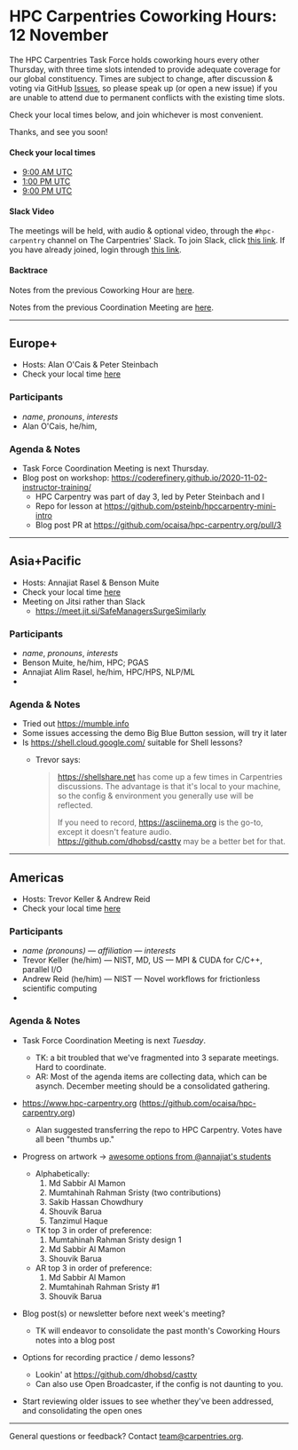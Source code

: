 # HPC Carpentries Coworking Hours: 12 November

The HPC Carpentries Task Force holds coworking hours every other Thursday, with three time slots intended to provide adequate coverage for our global constituency. Times are subject to change, after discussion & voting via GitHub [Issues](https://github.com/hpc-carpentry/coordination/issues), so please speak up (or open a new issue) if you are unable to attend due to permanent conflicts with the existing time slots.

Check your local times below, and join whichever is most convenient.

Thanks, and see you soon!

#### Check your local times

* [9:00 AM UTC][europe] <!--defined at the bottom of the document-->
* [1:00 PM UTC][pacific]
* [9:00 PM UTC][america]

#### Slack Video

The meetings will be held, with audio & optional video, through the `#hpc-carpentry` channel on The Carpentries' Slack. To join Slack, click [this link](https://swc-slack-invite.herokuapp.com/). If you have already joined, login through [this link](https://swcarpentry.slack.com). 

#### Backtrace

Notes from the previous Coworking Hour are [here](https://codimd.carpentries.org/jCBIj2vYSaGf2wleHVr-dg?view).

Notes from the previous Coordination Meeting are [here](https://codimd.carpentries.org/tsMOzEaMQYmeesMGpalVRw?view). 

---

## Europe+

* Hosts: Alan O'Cais & Peter Steinbach
* Check your local time [here][europe] <!--defined at the bottom of the document-->
 
### Participants

* *name*, *pronouns*, *interests*
* Alan O'Cais, he/him, 

### Agenda & Notes

* Task Force Coordination Meeting is next Thursday.
* Blog post on workshop: https://coderefinery.github.io/2020-11-02-instructor-training/
  * HPC Carpentry was part of day 3, led by Peter Steinbach and I
  * Repo for lesson at https://github.com/psteinb/hpccarpentry-mini-intro
  * Blog post PR at https://github.com/ocaisa/hpc-carpentry.org/pull/3

---

## Asia+Pacific

* Hosts: Annajiat Rasel & Benson Muite
* Check your local time [here][pacific] <!--defined at the bottom of the document-->
* Meeting on Jitsi rather than Slack
  - https://meet.jit.si/SafeManagersSurgeSimilarly <!--you can re-use these rooms -->

### Participants

* *name*, *pronouns*, *interests*
* Benson Muite, he/him, HPC; PGAS
* Annajiat Alim Rasel, he/him, HPC/HPS, NLP/ML
* 

### Agenda & Notes

* Tried out https://mumble.info
* Some issues accessing the demo Big Blue Button session, will try it later
* Is https://shell.cloud.google.com/ suitable for Shell lessons?
  - Trevor says:

    > https://shellshare.net has come up a few times in Carpentries discussions. The advantage is that it's local to your machine, so the config & environment you generally use will be reflected.
    >
    > If you need to record, https://asciinema.org is the go-to, except it doesn't feature audio.
    > https://github.com/dhobsd/castty may be a better bet for that.

---

## Americas

* Hosts: Trevor Keller & Andrew Reid
* Check your local time [here][america] <!--defined at the bottom of the document-->

### Participants

* *name (pronouns) — affiliation — interests*
* Trevor Keller (he/him) — NIST, MD, US — MPI & CUDA for C/C++, parallel I/O
* Andrew Reid (he/him) — NIST — Novel workflows for frictionless scientific computing
* 

### Agenda & Notes

* Task Force Coordination Meeting is next *Tuesday*.
  - TK: a bit troubled that we've fragmented into 3 separate meetings. Hard to coordinate.
  - AR: Most of the agenda items are collecting data, which can be asynch. December meeting should be a consolidated gathering.
* <https://www.hpc-carpentry.org> (<https://github.com/ocaisa/hpc-carpentry.org>)
    - Alan suggested transferring the repo to HPC Carpentry. Votes have all been "thumbs up."
* Progress on artwork &rarr; [awesome options from @annajiat's students](https://github.com/hpc-carpentry/hpc-carpentry.github.io/issues/28)
    - Alphabetically:
        1. Md Sabbir Al Mamon
        2. Mumtahinah Rahman Sristy (two contributions)
        3. Sakib Hassan Chowdhury
        4. Shouvik Barua
        5. Tanzimul Haque
    - TK top 3 in order of preference:
        1. Mumtahinah Rahman Sristy design 1
        1. Md Sabbir Al Mamon
        2. Shouvik Barua
    - AR top 3 in order of preference:
        1. Md Sabbir Al Mamon
        2. Mumtahinah Rahman Sristy #1
        3. Shouvik Barua
    
    
* Blog post(s) or newsletter before next week's meeting?
    * TK will endeavor to consolidate the past month's Coworking Hours notes into a blog post
* Options for recording practice / demo lessons?
    - Lookin' at https://github.com/dhobsd/castty
    - Can also use Open Broadcaster, if the config is not daunting to you.

* Start reviewing older issues to see whether they've been addressed, and consolidating the open ones

---

General questions or feedback? Contact [team@carpentries.org](mailto:team@carpentries.org).

<!--References-->

[europe]: https://www.timeanddate.com/worldclock/fixedtime.html?iso=20201112T0900&msg=HPC+Carpentries+Coworking+Hour+Europe
[pacific]: https://www.timeanddate.com/worldclock/fixedtime.html?iso=20201112T1300&msg=HPC+Carpentries+Coworking+Hour+Asia
[america]: https://www.timeanddate.com/worldclock/fixedtime.html?iso=20201112T2100&msg=HPC+Carpentries+Coworking+Hour+America

